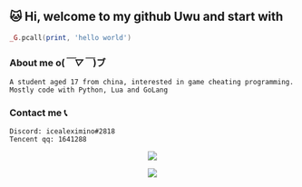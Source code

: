 ## 🐱 Hi, welcome to my github Uwu and start with

```lua
_G.pcall(print, 'hello world')
```

### About me o(*￣▽￣*)ブ
    A student aged 17 from china, interested in game cheating programming. Mostly code with Python, Lua and GoLang

### Contact me 📞

    Discord: icealeximino#2818
    Tencent qq: 1641288

<div align="center"> <img src="https://activity-graph.herokuapp.com/graph?username=icealeximino&theme=xcode" /> </div>



<p>
    <div align="center"> <img src="https://github.com/icealeximino/icealeximino/blob/main/101790864_p0.jpg?raw=true"> </div>
</p>


